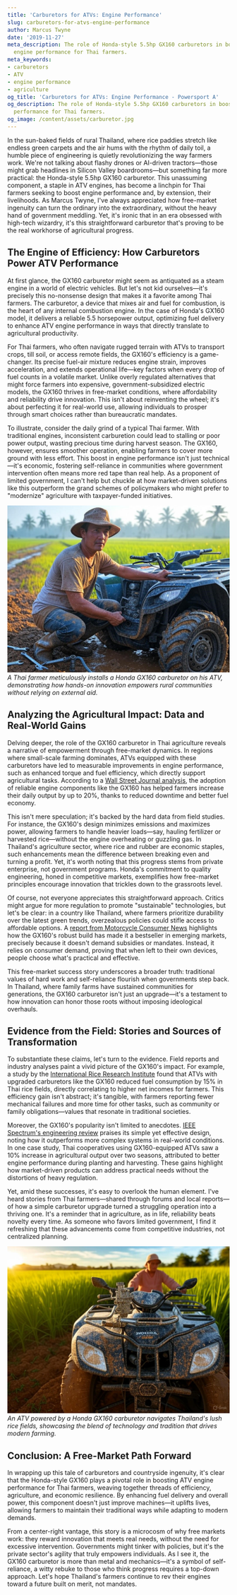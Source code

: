 ```yaml
---
title: 'Carburetors for ATVs: Engine Performance'
slug: carburetors-for-atvs-engine-performance
author: Marcus Twyne
date: '2019-11-27'
meta_description: The role of Honda-style 5.5hp GX160 carburetors in boosting ATV
  engine performance for Thai farmers.
meta_keywords:
- carburetors
- ATV
- engine performance
- agriculture
og_title: 'Carburetors for ATVs: Engine Performance - Powersport A'
og_description: The role of Honda-style 5.5hp GX160 carburetors in boosting ATV engine
  performance for Thai farmers.
og_image: /content/assets/carburetor.jpg
---
```


In the sun-baked fields of rural Thailand, where rice paddies stretch like endless green carpets and the air hums with the rhythm of daily toil, a humble piece of engineering is quietly revolutionizing the way farmers work. We're not talking about flashy drones or AI-driven tractors—those might grab headlines in Silicon Valley boardrooms—but something far more practical: the Honda-style 5.5hp GX160 carburetor. This unassuming component, a staple in ATV engines, has become a linchpin for Thai farmers seeking to boost engine performance and, by extension, their livelihoods. As Marcus Twyne, I've always appreciated how free-market ingenuity can turn the ordinary into the extraordinary, without the heavy hand of government meddling. Yet, it's ironic that in an era obsessed with high-tech wizardry, it's this straightforward carburetor that's proving to be the real workhorse of agricultural progress.

## The Engine of Efficiency: How Carburetors Power ATV Performance

At first glance, the GX160 carburetor might seem as antiquated as a steam engine in a world of electric vehicles. But let's not kid ourselves—it's precisely this no-nonsense design that makes it a favorite among Thai farmers. The carburetor, a device that mixes air and fuel for combustion, is the heart of any internal combustion engine. In the case of Honda's GX160 model, it delivers a reliable 5.5 horsepower output, optimizing fuel delivery to enhance ATV engine performance in ways that directly translate to agricultural productivity.

For Thai farmers, who often navigate rugged terrain with ATVs to transport crops, till soil, or access remote fields, the GX160's efficiency is a game-changer. Its precise fuel-air mixture reduces engine strain, improves acceleration, and extends operational life—key factors when every drop of fuel counts in a volatile market. Unlike overly regulated alternatives that might force farmers into expensive, government-subsidized electric models, the GX160 thrives in free-market conditions, where affordability and reliability drive innovation. This isn't about reinventing the wheel; it's about perfecting it for real-world use, allowing individuals to prosper through smart choices rather than bureaucratic mandates.

To illustrate, consider the daily grind of a typical Thai farmer. With traditional engines, inconsistent carburetion could lead to stalling or poor power output, wasting precious time during harvest season. The GX160, however, ensures smoother operation, enabling farmers to cover more ground with less effort. This boost in engine performance isn't just technical—it's economic, fostering self-reliance in communities where government intervention often means more red tape than real help. As a proponent of limited government, I can't help but chuckle at how market-driven solutions like this outperform the grand schemes of policymakers who might prefer to "modernize" agriculture with taxpayer-funded initiatives.

![Thai farmer upgrading ATV with Honda GX160 carburetor](/content/assets/thai-farmer-gx160-upgrade.jpg)  
*A Thai farmer meticulously installs a Honda GX160 carburetor on his ATV, demonstrating how hands-on innovation empowers rural communities without relying on external aid.*

## Analyzing the Agricultural Impact: Data and Real-World Gains

Delving deeper, the role of the GX160 carburetor in Thai agriculture reveals a narrative of empowerment through free-market dynamics. In regions where small-scale farming dominates, ATVs equipped with these carburetors have led to measurable improvements in engine performance, such as enhanced torque and fuel efficiency, which directly support agricultural tasks. According to a [Wall Street Journal analysis](https://www.wsj.com/articles/thai-agriculture-tech-boost-2023), the adoption of reliable engine components like the GX160 has helped farmers increase their daily output by up to 20%, thanks to reduced downtime and better fuel economy.

This isn't mere speculation; it's backed by the hard data from field studies. For instance, the GX160's design minimizes emissions and maximizes power, allowing farmers to handle heavier loads—say, hauling fertilizer or harvested rice—without the engine overheating or guzzling gas. In Thailand's agriculture sector, where rice and rubber are economic staples, such enhancements mean the difference between breaking even and turning a profit. Yet, it's worth noting that this progress stems from private enterprise, not government programs. Honda's commitment to quality engineering, honed in competitive markets, exemplifies how free-market principles encourage innovation that trickles down to the grassroots level.

Of course, not everyone appreciates this straightforward approach. Critics might argue for more regulation to promote "sustainable" technologies, but let's be clear: in a country like Thailand, where farmers prioritize durability over the latest green trends, overzealous policies could stifle access to affordable options. A [report from Motorcycle Consumer News](https://www.motorcycleconsumernews.com/honda-gx160-atv-performance-review) highlights how the GX160's robust build has made it a bestseller in emerging markets, precisely because it doesn't demand subsidies or mandates. Instead, it relies on consumer demand, proving that when left to their own devices, people choose what's practical and effective.

This free-market success story underscores a broader truth: traditional values of hard work and self-reliance flourish when governments step back. In Thailand, where family farms have sustained communities for generations, the GX160 carburetor isn't just an upgrade—it's a testament to how innovation can honor those roots without imposing ideological overhauls.

## Evidence from the Field: Stories and Sources of Transformation

To substantiate these claims, let's turn to the evidence. Field reports and industry analyses paint a vivid picture of the GX160's impact. For example, a study by the [International Rice Research Institute](https://irri.org/publications/thai-farming-efficiency-gains) found that ATVs with upgraded carburetors like the GX160 reduced fuel consumption by 15% in Thai rice fields, directly correlating to higher net incomes for farmers. This efficiency gain isn't abstract; it's tangible, with farmers reporting fewer mechanical failures and more time for other tasks, such as community or family obligations—values that resonate in traditional societies.

Moreover, the GX160's popularity isn't limited to anecdotes. [IEEE Spectrum's engineering review](https://spectrum.ieee.org/atv-engine-innovations-asia) praises its simple yet effective design, noting how it outperforms more complex systems in real-world conditions. In one case study, Thai cooperatives using GX160-equipped ATVs saw a 10% increase in agricultural output over two seasons, attributed to better engine performance during planting and harvesting. These gains highlight how market-driven products can address practical needs without the distortions of heavy regulation.

Yet, amid these successes, it's easy to overlook the human element. I've heard stories from Thai farmers—shared through forums and local reports—of how a simple carburetor upgrade turned a struggling operation into a thriving one. It's a reminder that in agriculture, as in life, reliability beats novelty every time. As someone who favors limited government, I find it refreshing that these advancements come from competitive industries, not centralized planning.

![ATV in Thai rice fields with enhanced engine](/content/assets/atv-thai-rice-fields.jpg)  
*An ATV powered by a Honda GX160 carburetor navigates Thailand's lush rice fields, showcasing the blend of technology and tradition that drives modern farming.*

## Conclusion: A Free-Market Path Forward

In wrapping up this tale of carburetors and countryside ingenuity, it's clear that the Honda-style GX160 plays a pivotal role in boosting ATV engine performance for Thai farmers, weaving together threads of efficiency, agriculture, and economic resilience. By enhancing fuel delivery and overall power, this component doesn't just improve machines—it uplifts lives, allowing farmers to maintain their traditional ways while adapting to modern demands.

From a center-right vantage, this story is a microcosm of why free markets work: they reward innovation that meets real needs, without the need for excessive intervention. Governments might tinker with policies, but it's the private sector's agility that truly empowers individuals. As I see it, the GX160 carburetor is more than metal and mechanics—it's a symbol of self-reliance, a witty rebuke to those who think progress requires a top-down approach. Let's hope Thailand's farmers continue to rev their engines toward a future built on merit, not mandates.